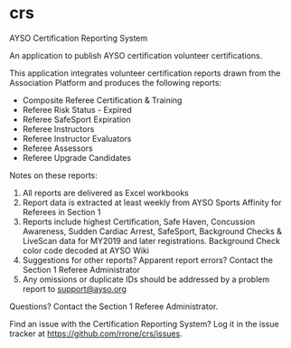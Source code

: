 # crs
AYSO Certification Reporting System

An application to publish AYSO certification volunteer certifications.

This application integrates volunteer certification reports drawn from the Association Platform and produces the following reports:

 - Composite Referee Certification & Training
 - Referee Risk Status - Expired
 - Referee SafeSport Expiration
 - Referee Instructors
 - Referee Instructor Evaluators
 - Referee Assessors
 - Referee Upgrade Candidates

Notes on these reports:
1. All reports are delivered as Excel workbooks
2. Report data is extracted at least weekly from AYSO Sports Affinity for Referees in Section 1
3. Reports include highest Certification, Safe Haven, Concussion Awareness, Sudden Cardiac Arrest, SafeSport, Background Checks & LiveScan data for MY2019 and later registrations. Background Check color code decoded at AYSO Wiki
4. Suggestions for other reports? Apparent report errors? Contact the Section 1 Referee Administrator
5. Any omissions or duplicate IDs should be addressed by a problem report to support@ayso.org

Questions? Contact the Section 1 Referee Administrator.

Find an issue with the Certification Reporting System? Log it in the issue tracker at https://github.com/rrone/crs/issues.
